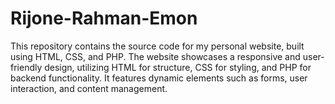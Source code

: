 # Rijone-Rahman-Emon
This repository contains the source code for my personal website, built using HTML, CSS, and PHP. The website showcases a responsive and user-friendly design, utilizing HTML for structure, CSS for styling, and PHP for backend functionality. It features dynamic elements such as forms, user interaction, and content management.
